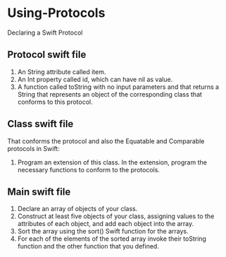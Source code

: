 # Using-Protocols
Declaring a Swift Protocol 

## Protocol swift file
1.	An String attribute called item.
2.	An Int property called id, which can have nil as value.
3.	A function called toString with no input parameters and that returns a String that represents an object of the corresponding class that conforms to this protocol.

## Class swift file
That conforms the protocol and also the Equatable and Comparable protocols in Swift:
1.	Program an extension of this class. In the extension, program the necessary functions to conform to the protocols.

## Main swift file
1.	Declare an array of objects of your class.
2.	Construct at least five objects of your class, assigning values to the attributes of each object, and add each object into the array.
3.	Sort the array using the sort() Swift function for the arrays. 
4.	For each of the elements of the sorted array invoke their toString function and the other function that you defined.

